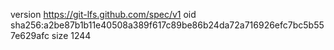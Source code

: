 version https://git-lfs.github.com/spec/v1
oid sha256:a2be87b1b11e40508a389f617c89be86b24da72a716926efc7bc5b557e629afc
size 1244
